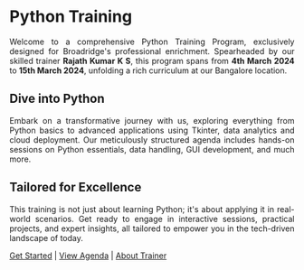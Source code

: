 # Python Training

<p style="text-align: justify;">Welcome to a comprehensive Python Training Program, exclusively designed for Broadridge's professional enrichment. Spearheaded by our skilled trainer <strong>Rajath Kumar K S</strong>, this program spans from <strong>4th March 2024</strong> to <strong>15th March 2024</strong>, unfolding a rich curriculum at our Bangalore location.</p>

## Dive into Python

<p style="text-align: justify;">Embark on a transformative journey with us, exploring everything from Python basics to advanced applications using Tkinter, data analytics and cloud deployment. Our meticulously structured agenda includes hands-on sessions on Python essentials, data handling, GUI development, and much more.</p>

## Tailored for Excellence

<p style="text-align: justify;">This training is not just about learning Python; it's about applying it in real-world scenarios. Get ready to engage in interactive sessions, practical projects, and expert insights, all tailored to empower you in the tech-driven landscape of today.</p>

[Get Started](installation.md) | [View Agenda](agenda.md) | [About Trainer](contact.md)
